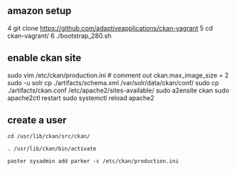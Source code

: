 ## amazon setup
4  git clone https://github.com/adaptiveapplications/ckan-vagrant
5  cd ckan-vagrant/
6  ./bootstrap_280.sh 

## enable ckan site
sudo vim  /etc/ckan/production.ini # comment out ckan.max_image_size = 2
sudo -u solr cp ./artifacts/schema.xml /var/solr/data/ckan/conf/
sudo cp ./artifacts/ckan.conf /etc/apache2/sites-available/
sudo a2ensite ckan
sudo apache2ctl restart
sudo systemctl reload apache2

## create a user
``cd /usr/lib/ckan/src/ckan/``

``. /usr/lib/ckan/bin/activate``

``paster sysadmin add parker -c /etc/ckan/production.ini``